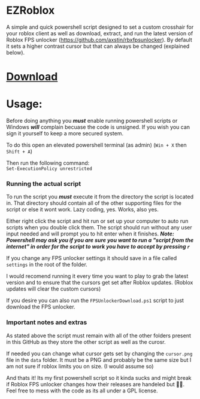 # EZRoblox

A simple and quick powershell script designed to set a custom crosshair for your roblox client as well as download, extract, and run the latest version of Roblox FPS unlocker (https://github.com/axstin/rbxfpsunlocker).
By default it sets a higher contrast cursor but that can always be changed (explained below).

# [Download](https://github.com/Chacos5/EZRoblox/archive/refs/heads/main.zip)

# Usage:
Before doing anything you ***must*** enable running powershell scripts or Windows ***will*** complain becuase the code is unsigned. If you wish you can sign it yourself to keep a more secured system.

To do this open an elevated powershell terminal (as admin)  (`Win + X` then `Shift + A`)

Then run the following command:<br>
`Set-ExecutionPolicy unrestricted`

### Running the actual script
To run the script you ***must*** execute it from the directory the script is located in. That directory should contain all of the other supporting files for the script or else it wont work. Lazy coding, yes. Works, also yes.

Either right click the script and hit run or set up your computer to auto run scripts when you double click them. The script should run without any user input needed and will prompt you to hit enter when it finishes.
***Note: Powershell may ask you if you are sure you want to run a "script from the internet" in order for the script to work you have to accept by pressing `r`***

If you change any FPS unlocker settings it should save in a file called `settings` in the root of the folder.

I would recomend running it every time you want to play to grab the latest version and to ensure that the cursors get set after Roblox updates. (Roblox updates will clear the custom cursors)

If you desire you can also run the `FPSUnlockerDownload.ps1` script to just download the FPS unlocker.

### Important notes and extras
As stated above the script must remain with all of the other folders present in this GitHub as they store the other script as well as the curosr.

If needed you can change what cursor gets set by changing the `cursor.png` file in the `data` folder. It must be a PNG and probably be the same size but I am not sure if roblox limits you on size. (I would assume so)

And thats it! Its my first powershell script so it kinda sucks and might break if Roblox FPS unlocker changes how their releases are handeled but 🤷‍♂️. Feel free to mess with the code as its all under a GPL license.

